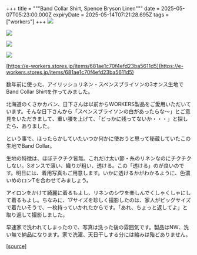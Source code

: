 +++
title = """Band Collar Shirt, Spence Bryson Linen"""
date = 2025-05-07T05:23:00.000Z
expiryDate = 2025-05-14T07:21:28.695Z
tags = ["workers"]
+++
[![](https://blogger.googleusercontent.com/img/b/R29vZ2xl/AVvXsEjgP-WpGv4jKEUBQll1qeYv-_RrUU3O7IhzEUknl4LL_BZT8gVRIE1WYhmKl4sROnnLZTVku1SyalP9RwxZvG8Jt_gPyHTKlQ8qcuVEfurys_zJVl_URMm-vsnISh6Zs7oAsHvFGuT95Vh7spzymPEq0VCyhWNs8ycRmRZpNFqR3R0qr-5FT_io2akqx8w/s320/Img38889.jpg)](https://blogger.googleusercontent.com/img/b/R29vZ2xl/AVvXsEjgP-WpGv4jKEUBQll1qeYv-_RrUU3O7IhzEUknl4LL_BZT8gVRIE1WYhmKl4sROnnLZTVku1SyalP9RwxZvG8Jt_gPyHTKlQ8qcuVEfurys_zJVl_URMm-vsnISh6Zs7oAsHvFGuT95Vh7spzymPEq0VCyhWNs8ycRmRZpNFqR3R0qr-5FT_io2akqx8w/s1050/Img38889.jpg)

  

[![](https://blogger.googleusercontent.com/img/b/R29vZ2xl/AVvXsEiOUztAsUJHuQZWKKsurlN5YfuPtxiNNg2CVZaXqgx1oMSqlt2Pw4I3nuHzbr-wlt92gOo5uTXsxMVZE-2C8H_vPAifogUCeKKBbrvrj30AfFdMShLATVO-3_iLk2bzU2kLswjrecKok1h0g5d490lcEcxKImQsvelEZxIiPwyRuTdn8bn55VVAl-Y7KMc/s320/DSC_6803.jpg)](https://blogger.googleusercontent.com/img/b/R29vZ2xl/AVvXsEiOUztAsUJHuQZWKKsurlN5YfuPtxiNNg2CVZaXqgx1oMSqlt2Pw4I3nuHzbr-wlt92gOo5uTXsxMVZE-2C8H_vPAifogUCeKKBbrvrj30AfFdMShLATVO-3_iLk2bzU2kLswjrecKok1h0g5d490lcEcxKImQsvelEZxIiPwyRuTdn8bn55VVAl-Y7KMc/s1125/DSC_6803.jpg)

  

[![](https://blogger.googleusercontent.com/img/b/R29vZ2xl/AVvXsEg4lP0MXJPuCU3tDSJdAmn2P4ZMBw40Iwixv5EPabaCAVk8tcM-9vaOKYMgg58s8dO5JxEjKtvOGLEPZAOumqQYKB9k1ifCCm_JL5qX2Iw_KGHsg9WFYbv4Ceyu9IQJMt5STquNLzEuSvhhoexPd8briKDQ6DUI1ycmMi2yXBPGfmReX95oN43clS-L3m8/s320/Img38890.jpg)](https://blogger.googleusercontent.com/img/b/R29vZ2xl/AVvXsEg4lP0MXJPuCU3tDSJdAmn2P4ZMBw40Iwixv5EPabaCAVk8tcM-9vaOKYMgg58s8dO5JxEjKtvOGLEPZAOumqQYKB9k1ifCCm_JL5qX2Iw_KGHsg9WFYbv4Ceyu9IQJMt5STquNLzEuSvhhoexPd8briKDQ6DUI1ycmMi2yXBPGfmReX95oN43clS-L3m8/s1050/Img38890.jpg)

  

[![](https://blogger.googleusercontent.com/img/b/R29vZ2xl/AVvXsEg6PxWrvC3Igl-AG6JTFt1j5own1OBGge-SPF_8LPkulAU1BWF4nXYYWqowjDxHAHe5LMA3-Mu3jupxUHCe1TvwoA1sHlOPAdPz3uZggyIj_gBh5r__mwanql2tdjpH4qg3RlNBeXGxVT2zYhO49vtitB84cr18621iT6KpIfaZhNn6yXchAaFF6IoKanQ/s320/DSC_6796.jpg)](https://blogger.googleusercontent.com/img/b/R29vZ2xl/AVvXsEg6PxWrvC3Igl-AG6JTFt1j5own1OBGge-SPF_8LPkulAU1BWF4nXYYWqowjDxHAHe5LMA3-Mu3jupxUHCe1TvwoA1sHlOPAdPz3uZggyIj_gBh5r__mwanql2tdjpH4qg3RlNBeXGxVT2zYhO49vtitB84cr18621iT6KpIfaZhNn6yXchAaFF6IoKanQ/s1125/DSC_6796.jpg)

  

  

[https://e-workers.stores.jp/items/681ae1c70f4efd23ba5611d5](https://e-workers.stores.jp/items/681ae1c70f4efd23ba5611d5)

  

数年前に使った、アイリッシュリネン・スペンスブライソンの3オンス生地でBand Collar Shirtを作ってみました。

北海道のくさかカバン、日下さんは以前からWORKERS製品をご愛用いただいています。そんな日下さんから「スペンスブライソンの白があったらな～」とご意見をいただきまして、重い腰を上げて、「どっかに残ってないか・・・」と探したら、ありました。

という事で、ほったらかしていたいつか何かに使おうと思って秘蔵していたこの生地でBand Collar。

生地の特徴は、ほぼチクチク皆無。これだけ太い節・糸のリネンなのにチクチクしない。3オンスで薄い、織りが粗い、透ける。この「透ける」のが良いのです。明日には、着用写真もご用意します。いかに透けるかがわかるように、色濃いめのロンTを合わせてみましょう。

アイロンをかけて綺麗に着るもよし、リネンのシワを楽しんでくしゃくしゃにして着るもよし。ちなみに、17サイズを珍しく撮影したのは、家人がビッグサイズで着たいそうで、一枚持っていかれたからです。「あれ、ちょっと返してよ」と取り返して撮影しました。

早速家で洗われてしまったので、写真は洗った後の雰囲気です。製品はNW、洗い無で納品になります。家で洗濯、天日干しする分には縮みは殆どありません。

[[source]](https://eworkers.blogspot.com/2025/05/band-collar-shirt-spence-bryson-linen.html)
